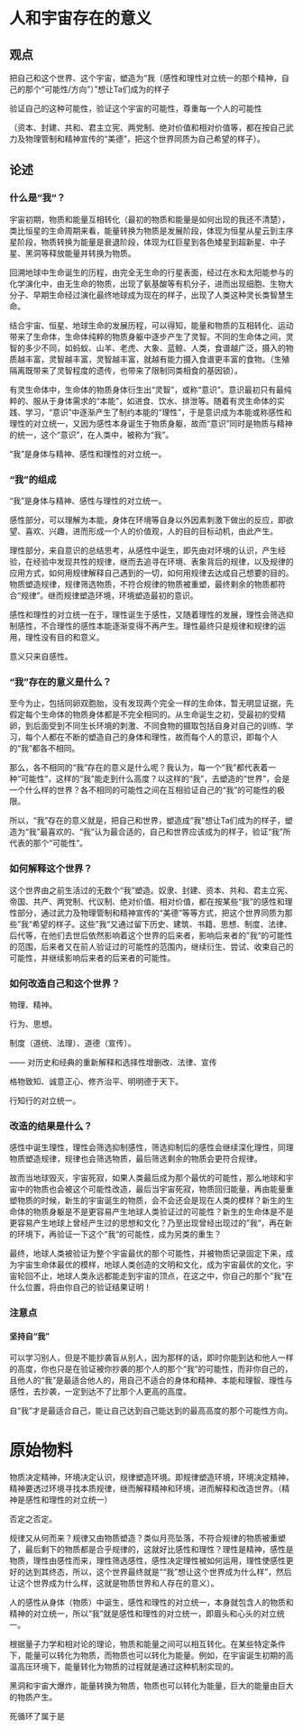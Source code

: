 # 人和宇宙存在的意义

## 观点

把自己和这个世界、这个宇宙，塑造为“我（感性和理性对立统一的那个精神，自己的那个“可能性/方向”）”想让Ta们成为的样子

验证自己的这种可能性，验证这个宇宙的可能性，尊重每一个人的可能性

（资本、封建、共和、君主立宪、两党制、绝对价值和相对价值等，都在按自己武力及物理管制和精神宣传的“美德”，把这个世界同质为自己希望的样子）。

## 论述

### 什么是“我“？

宇宙初期，物质和能量互相转化（最初的物质和能量是如何出现的我还不清楚），类比恒星的生命周期来看，能量转换为物质是发展阶段，体现为恒星从星云到主序星阶段，物质转换为能量是衰退阶段，体现为红巨星到各色矮星到超新星、中子星、黑洞等释放能量并转换为物质。

回溯地球中生命诞生的历程，由完全无生命的行星表面，经过在水和太阳能参与的化学演化中，由无生命的物质，出现了氨基酸等有机分子，进而出现细胞、生物大分子、早期生命经过演化最终地球成为现在的样子，出现了人类这种灵长类智慧生命。

结合宇宙、恒星、地球生命的发展历程，可以得知，能量和物质的互相转化、运动带来了生命体，生命体纯粹的物质身躯中逐步产生了灵智。不同的生命体之间，灵智的多少不同，如蚂蚁、山羊、老虎、大象、蓝鲸、人类，食谱越广泛，摄入的物质越丰富，灵智越丰富，灵智越丰富，就越有能力摄入食谱更丰富的食物。（生殖隔离既带来了灵智程度的遗传，也带来了限制同类相食的基因锁）。

有灵生命体中，生命体的物质身体衍生出“灵智”，或称“意识”。意识最初只有最纯粹的、服从于身体需求的“本能”，如进食、饮水、排泄等。随着有灵生命体的实践、学习，“意识”中逐渐产生了制约本能的“理性”，于是意识成为本能或称感性和理性的对立统一，又因为感性本身诞生于物质身躯，故而“意识”同时是物质与精神的统一，这个“意识”，在人类中，被称为“我”。

“我”是身体与精神、感性和理性的对立统一。

### “我”的组成

“我”是身体与精神、感性与理性的对立统一。

感性部分，可以理解为本能，身体在环境等自身以外因素刺激下做出的反应，即欲望、喜欢、兴趣，进而形成一个人的价值观，人的目的目标动机，由此产生。

理性部分，来自意识的总结思考，从感性中诞生，即先由对环境的认识，产生经验，在经验中发现共性的规律，继而去追寻在环境、表象背后的规律，以及规律的应用方式，如何用规律解释自己遇到的一切，如何用规律去达成自己想要的目的。物质塑造规律，规律筛选物质，不符合规律的物质被重塑，最终剩余的物质都符合“规律”。继而规律塑造环境，环境塑造最初的意识。

感性和理性的对立统一在于，理性诞生于感性，又随着理性的发展，理性会筛选抑制感性，不合理性的感性本能逐渐变得不再产生。理性最终只是规律和规律的运用，理性没有目的和意义。

意义只来自感性。

### “我”存在的意义是什么？

至今为止，包括同卵双胞胎，没有发现两个完全一样的生命体，暂无明显证据，先假定每个生命体的物质身体都是不完全相同的。从生命诞生之初，受最初的受精卵，到后面受到不同生长环境的刺激、不同食物的摄取包括自身对自己的训练、学习，每个人都在不断的塑造自己的身体和理性，故而每个人的意识，即每个人的“我”都各不相同。

那么，各不相同的“我”存在的意义是什么呢？我认为，每一个“我”都代表着一种“可能性”，这样的“我”能走到什么高度？以这样的“我”，去塑造的“世界”，会是一个什么样的世界？各不相同的可能性之间在互相验证自己的“我”的可能性的极限。

所以，“我”存在的意义就是，把自己和世界，塑造成“我”想让Ta们成为的样子，塑造为“我”最喜欢的、“我”认为最合适的，自己和世界应该成为的样子，验证“我”所代表的那个“可能性”。

### 如何解释这个世界？

这个世界由之前生活过的无数个“我”塑造。奴隶、封建、资本、共和、君主立宪、帝国、共产、两党制、代议制、绝对价值、相对价值，都在按某些“我”的感性和理性部分，通过武力及物理管制和精神宣传的“美德”等等方式，把这个世界同质为那些”我“希望的样子。这些”我“又通过留下历史、建筑、书籍、思想、制度、法律、后代等，在他们去世后依然影响着这个世界的后来者，影响后来者的”我“的可能性的范围，后来者又在前人验证过的可能性的范围内，继续衍生、尝试、收束自己的可能性，并继续影响后来者的后来者的可能性。



### 如何改造自己和这个世界？

物理、精神。

行为、思想。

制度（道统、法理）、道德（宣传）。

—— 对历史和经典的重新解释和选择性增删改、法律、宣传

格物致知、诚意正心、修齐治平、明明德于天下。

行知行的对立统一。



### 改造的结果是什么？

感性中诞生理性，理性会筛选抑制感性，筛选抑制后的感性会继续深化理性，同理物质塑造规律，规律也会筛选物质，最后筛选剩余的物质会更符合规律。

故而当地球毁灭，宇宙死寂，如果人类最后成为那个最优的可能性，那么地球和宇宙中的物质也会被这个可能性改造，最后当宇宙死寂，物质回归能量，再由能量重塑物质的时候，新生的宇宙诞生的物质，会不会还会是现在人类的模样？新生的生命体的物质身躯是不是更容易产生地球人类验证过的可能性？新生的生命体是不是更容易产生地球上曾经产生过的思想和文化？乃至出现曾经出现过的”我“，再在新的环境下，再验证一下这个”我“的可能性，成为另类的重生？

最终，地球人类被验证为整个宇宙最优的那个可能性，并被物质记录固定下来，成为宇宙生命体最优的模样，地球人类创造的文明和文化，成为宇宙最优的文化，宇宙轮回不止，地球人类永远都能走到宇宙的顶点，在这之中，你自己的那个”我“在什么位置，将由你自己的验证结果证明！

### 注意点

#### 坚持自“我”

可以学习别人，但是不能抄袭盲从别人，因为那样的话，即时你能到达和他人一样的高度，你也只是在验证被你抄袭的那个人的那个“我”的可能性，而非你自己的，且他人的“我”是最适合他人的，用自己不适合的身体和精神、本能和理智、理性与感性，去抄袭，一定到达不了比那个人更高的高度。

自“我”才是最适合自己，能让自己达到自己能达到的最高高度的那个可能性方向。





# 原始物料

物质决定精神，环境决定认识，规律塑造环境。即规律塑造环境，环境决定精神，精神要透过环境寻找本质规律，继而解释精神和环境，进而解释和改造世界。（精神是感性和理性的对立统一）

否定之否定。

规律又从何而来？规律又由物质塑造？类似月亮坠落，不符合规律的物质被重塑了，最后剩下的物质都是合乎规律的，这就好比感性和理性？理性是精神，感性是物质，理性由感性而来，理性筛选感性，感性决定理性被如何运用，理性使感性更好的达到其终态，所以，这个世界最终就是““我”想让这个世界成为什么样”，然后让这个世界成为什么样，这就是物质世界和人存在的意义）。



人的感性从身体（物质）中诞生，感性和理性的对立统一，本身就包含人的物质和精神的对立统一，所以“我”就是感性和理性的对立统一，即眉头和心头的对立统一。



根据量子力学和相对论的理论，物质和能量之间可以相互转化。在某些特定条件下，能量可以转化为物质，而物质也可以转化为能量。例如，在宇宙诞生初期的高温高压环境下，能量转化为物质的过程就是通过这种机制实现的。

黑洞和宇宙大爆炸，能量转换为物质，物质也可以转化为能量，巨大的能量由巨大的物质产生。

死循环了属于是


